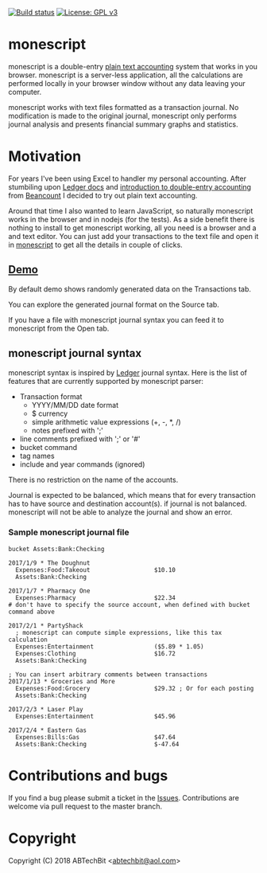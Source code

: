 [![Build status](https://travis-ci.org/monescript/monescript.svg?branch=master)](https://travis-ci.org/monescript)
[![License: GPL v3](https://img.shields.io/badge/License-GPL%20v3-blue.svg)](https://www.gnu.org/licenses/gpl-3.0)

# monescript

monescript is a double-entry [plain text accounting](http://plaintextaccounting.org/) system that works in you browser. 
monescript is a server-less application, all the calculations are performed locally in your browser window without any data 
leaving your computer. 

monescript works with text files formatted as a transaction journal. No modification is made to the original journal, monescript 
only performs journal analysis and presents financial summary graphs and statistics.

# Motivation

For years I've been using Excel to handler my personal accounting. After stumbiling upon [Ledger docs](https://www.ledger-cli.org/3.0/doc/ledger3.html) and 
[introduction to double-entry accounting](https://docs.google.com/document/d/100tGcA4blh6KSXPRGCZpUlyxaRUwFHEvnz_k9DyZFn4/edit)
from [Beancount](http://furius.ca/beancount/) I decided to try out plain text accounting. 

Around that time I also wanted to learn JavaScript, so naturally monescript works in the browser and in nodejs (for the tests). As a side benefit 
there is nothing to install to get monescript working, all you need is a browser and a and text editor. You can just add your transactions to the text file and 
open it in [monescript](https://monescript.github.io/) to get all the details in couple of clicks. 
  
## [Demo](https://monescript.github.io/)
By default demo shows randomly generated data on the Transactions tab. 

You can explore the generated journal format on the Source tab.

If you have a file with monescript journal syntax you can feed it to monescript from the Open tab. 

## monescript journal syntax

monescript syntax is inspired by [Ledger](http://ledger-cli.org) journal syntax. Here is the list of
features that are currently supported by monescript parser:

- Transaction format
  - YYYY/MM/DD date format
  - $ currency
  - simple arithmetic value expressions (+, -, *, /)
  - notes prefixed with ';'
- line comments prefixed with ';' or '#'
- bucket command
- tag names
- include and year commands (ignored)

There is no restriction on the name of the accounts. 

Journal is expected to be balanced, which means that for every transaction has to have source and destination account(s). 
if journal is not balanced. monescript will not be able to analyze the journal and show an error.

### Sample monescript journal file


```` 
bucket Assets:Bank:Checking 

2017/1/9 * The Doughnut
  Expenses:Food:Takeout                  $10.10
  Assets:Bank:Checking 

2017/1/7 * Pharmacy One
  Expenses:Pharmacy                      $22.34
# don't have to specify the source account, when defined with bucket command above  

2017/2/1 * PartyShack
  ; monescript can compute simple expressions, like this tax calculation 
  Expenses:Entertainment                 ($5.89 * 1.05) 
  Expenses:Clothing                      $16.72
  Assets:Bank:Checking 

; You can insert arbitrary comments between transactions
2017/1/13 * Groceries and More
  Expenses:Food:Grocery                  $29.32 ; Or for each posting
  Assets:Bank:Checking 

2017/2/3 * Laser Play
  Expenses:Entertainment                 $45.96

2017/2/4 * Eastern Gas
  Expenses:Bills:Gas                     $47.64
  Assets:Bank:Checking                   $-47.64 

````

# Contributions and bugs

If you find a bug please submit a ticket in the [Issues](https://github.com/monescript/monescript/issues). Contributions are welcome 
via pull request to the master branch. 


# Copyright

Copyright (C) 2018 ABTechBit &lt;abtechbit@aol.com&gt;
